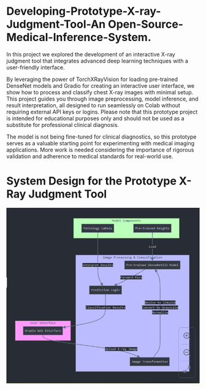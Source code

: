 # Developing-Prototype-X-ray-Judgment-Tool-An Open-Source-Medical-Inference-System.

In this project we explored the development of an interactive X-ray judgment tool that integrates advanced deep learning techniques with a user-friendly interface. 

By leveraging the power of TorchXRayVision for loading pre-trained DenseNet models and Gradio for creating an interactive user interface, we show how to process and classify chest X-ray images with minimal setup. This project  guides you through image preprocessing, model inference, and result interpretation, all designed to run seamlessly on Colab without requiring external API keys or logins. Please note that this prototype project is intended for educational purposes only and should not be used as a substitute for professional clinical diagnosis.


The model is not being fine-tuned for clinical diagnostics, so this prototype serves as a valuable starting point for experimenting with medical imaging applications. More work is needed  considering the importance of rigorous validation and adherence to medical standards for real-world use.

# System Design for the Prototype X-Ray Judgment Tool

![](System-design.png)


